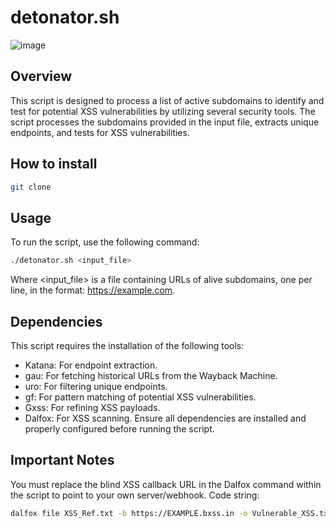 # detonator.sh
![image](https://github.com/DYasmanovych/detonator/assets/66996160/65be295e-ab06-4e2f-b016-e0a17988f8f8)





## Overview
This script is designed to process a list of active subdomains to identify and test for potential XSS vulnerabilities by utilizing several security tools. The script processes the subdomains provided in the input file, extracts unique endpoints, and tests for XSS vulnerabilities.

## How to install
```bash
git clone
```
## Usage
To run the script, use the following command:

```bash
./detonator.sh <input_file>
```
Where <input_file> is a file containing URLs of alive subdomains, one per line, in the format: https://example.com.

## Dependencies
This script requires the installation of the following tools:

- Katana: For endpoint extraction.
- gau: For fetching historical URLs from the Wayback Machine.
- uro: For filtering unique endpoints.
- gf: For pattern matching of potential XSS vulnerabilities.
- Gxss: For refining XSS payloads.
- Dalfox: For XSS scanning.
Ensure all dependencies are installed and properly configured before running the script.

## Important Notes
You must replace the blind XSS callback URL in the Dalfox command within the script to point to your own server/webhook.
Code string:
```bash
dalfox file XSS_Ref.txt -b https://EXAMPLE.bxss.in -o Vulnerable_XSS.txt
```
